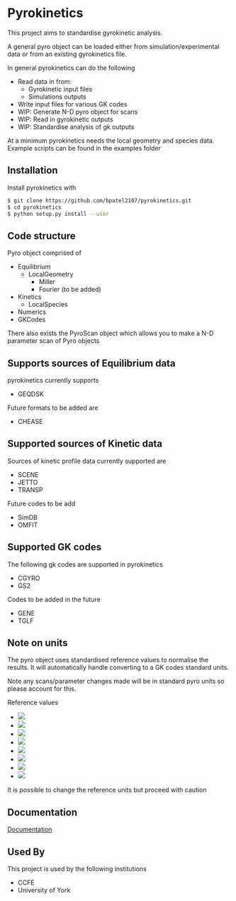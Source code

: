 
# Pyrokinetics

This project aims to standardise gyrokinetic analysis. 

A general pyro object can be loaded either from simulation/experimental data or from an existing gyrokinetics file. 

In general pyrokinetics can do the following

* Read data in from:
    * Gyrokinetic input files
    * Simulations outputs
* Write input files for various GK codes
* WIP: Generate N-D pyro object for scans
* WIP: Read in gyrokinetic outputs
* WIP: Standardise analysis of gk outputs

At a minimum pyrokinetics needs the local geometry and species data. Example scripts can be found in the examples folder

## Installation 

Install pyrokinetics with 

```bash 
$ git clone https://github.com/bpatel2107/pyrokinetics.git
$ cd pyrokinetics
$ python setup.py install --user
```
## Code structure 

Pyro object comprised of 

* Equilibrium
   * LocalGeometry
      * Miller
      * Fourier (to be added)
* Kinetics
   * LocalSpecies 
* Numerics
* GKCodes

There also exists the PyroScan object which allows you to make a N-D parameter scan of Pyro objects


## Supports sources of Equilibrium data
pyrokinetics currently supports
* GEQDSK

Future formats to be added are
* CHEASE


## Supported sources of Kinetic data

Sources of kinetic profile data currently supported are
* SCENE
* JETTO
* TRANSP

Future codes to be add 
* SimDB
* OMFIT

## Supported GK codes

The following gk codes are supported in pyrokinetics

* CGYRO
* GS2

Codes to be added in the future
* GENE
* TGLF


## Note on units

The pyro object uses standardised reference values to normalise the results. It will automatically handle converting to a GK codes standard units.

Note any scans/parameter changes made will be in standard pyro units so please account for this.

Reference values
- <img src="https://latex.codecogs.com/gif.latex?%5Cbg_white%20%5CLARGE%20T_%7Bref%7D%20%3D%20T_e" /> 
- <img src="https://latex.codecogs.com/gif.latex?%5Cbg_white%20%5CLARGE%20n_%7Bref%7D%20%3D%20n_e" />
- <img src="https://latex.codecogs.com/gif.latex?%5Cbg_white%20%5CLARGE%20m_%7Bref%7D%20%3D%20m_D" />
- <img src="https://latex.codecogs.com/gif.latex?%5Cbg_white%20%5CLARGE%20v_%7Bref%7D%20%3D%20c_s%20%3D%20%5Csqrt%7BT_e/m_D%7D" />
- <img src="https://latex.codecogs.com/gif.latex?%5Cbg_white%20%5CLARGE%20B_%7Bref%7D%20%3D%20B_0" />
- <img src="https://latex.codecogs.com/gif.latex?%5Cbg_white%20%5CLARGE%20L_%7Bref%7D%20%3D%20a_%7Bmin%7D" />
- <img src="https://latex.codecogs.com/gif.latex?%5Cbg_white%20%5CLARGE%20t_%7Bref%7D%20%3D%20a_%7Bmin%7D/c_s" />
- <img src="https://latex.codecogs.com/gif.latex?%5Cbg_white%20%5CLARGE%20%5Crho_%7Bref%7D%20%3D%20%5Cfrac%7Bc_s%7D%7BeB_0/m_D%7D" />

It is possible to change the reference units but proceed with caution

## Documentation

[Documentation](https://linktodocumentation)

  
## Used By

This project is used by the following institutions

- CCFE
- University of York

  
